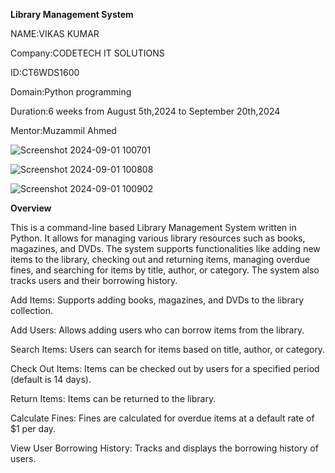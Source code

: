 **Library Management System**

NAME:VIKAS KUMAR

Company:CODETECH IT SOLUTIONS

ID:CT6WDS1600

Domain:Python programming

Duration:6 weeks from August 5th,2024 to September 20th,2024

Mentor:Muzammil Ahmed

![Screenshot 2024-09-01 100701](https://github.com/user-attachments/assets/b9d8cb07-fd95-4320-a013-24b52f845c1e)

![Screenshot 2024-09-01 100808](https://github.com/user-attachments/assets/a0081dc9-a109-4825-baef-98185801a3f5)

![Screenshot 2024-09-01 100902](https://github.com/user-attachments/assets/2808807b-4e52-4f45-9a91-869c3fbeb466)

**Overview**


This is a command-line based Library Management System written in Python. It allows for managing various library resources such as books, magazines, and DVDs. The system supports functionalities like adding new items to the library, checking out and returning items, managing overdue fines, and searching for items by title, author, or category. The system also tracks users and their borrowing history.

Add Items: Supports adding books, magazines, and DVDs to the library collection.

Add Users: Allows adding users who can borrow items from the library.

Search Items: Users can search for items based on title, author, or category.

Check Out Items: Items can be checked out by users for a specified period (default is 14 days).

Return Items: Items can be returned to the library.

Calculate Fines: Fines are calculated for overdue items at a default rate of $1 per day.

View User Borrowing History: Tracks and displays the borrowing history of users.
